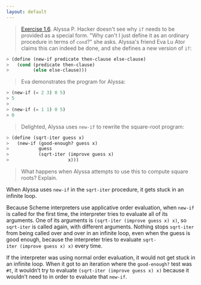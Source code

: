 ```yaml
---
layout: default
---
```


> [Exercise 1.6](https://mitpress.mit.edu/sites/default/files/sicp/full-text/book/book-Z-H-10.html#%_thm_1.6). Alyssa P. Hacker doesn't see why `if` needs to be provided as a special form. "Why can't I just define it as an ordinary procedure in terms of `cond`?" she asks. Alyssa's friend Eva Lu Ator claims this can indeed be done, and she defines a new version of `if`:
> 
```scheme
> (define (new-if predicate then-clause else-clause)
>   (cond (predicate then-clause)
>         (else else-clause)))
```
> 
> Eva demonstrates the program for Alyssa:
> 
```scheme
> (new-if (= 2 3) 0 5)
> 5
> 
> (new-if (= 1 1) 0 5)
> 0
```
> 
> Delighted, Alyssa uses `new-if` to rewrite the square-root program:
> 
```scheme
> (define (sqrt-iter guess x)
>   (new-if (good-enough? guess x)
>           guess
>           (sqrt-iter (improve guess x)
>                      x)))
```
> 
> What happens when Alyssa attempts to use this to compute square roots? Explain.

When Alyssa uses `new-if` in the `sqrt-iter` procedure, it gets stuck in an infinite loop.

Because Scheme interpreters use applicative order evaluation, when `new-if` is called for the first time, the interpreter tries to evaluate all of its arguments. One of its arguments is `(sqrt-iter (improve guess x) x)`, so `sqrt-iter` is called again, with different arguments. Nothing stops `sqrt-iter` from being called over and over in an infinite loop, even when the guess is good enough, because the interpreter tries to evaluate `sqrt-iter (improve guess x) x)` every time.

If the interpreter was using normal order evaluation, it would not get stuck in an infinite loop. When it got to an iteration where the `good-enough?` test was `#t`, it wouldn’t try to evaluate `(sqrt-iter (improve guess x) x)` because it wouldn’t need to in order to evaluate that `new-if`.
